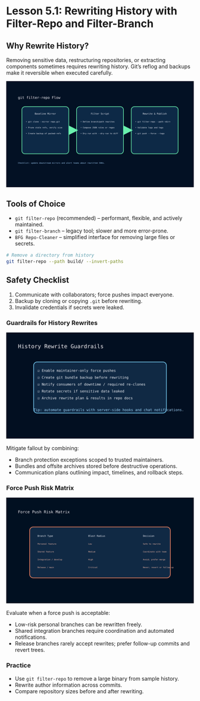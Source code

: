 # Lesson 5.1: Rewriting History with Filter-Repo and Filter-Branch

## Why Rewrite History?

Removing sensitive data, restructuring repositories, or extracting components sometimes requires rewriting history. Git’s reflog and backups make it reversible when executed carefully.

![Filter Repo Flow](../../../../resources/git/git_filter_repo_flow.svg)

## Tools of Choice

- `git filter-repo` (recommended) – performant, flexible, and actively maintained.
- `git filter-branch` – legacy tool; slower and more error-prone.
- `BFG Repo-Cleaner` – simplified interface for removing large files or secrets.

```bash
# Remove a directory from history
git filter-repo --path build/ --invert-paths
```

## Safety Checklist

1. Communicate with collaborators; force pushes impact everyone.
2. Backup by cloning or copying `.git` before rewriting.
3. Invalidate credentials if secrets were leaked.

### Guardrails for History Rewrites

![History Rewrite Guardrails](../../../../resources/git/git_history_rewrite_guardrails.svg)

Mitigate fallout by combining:

- Branch protection exceptions scoped to trusted maintainers.
- Bundles and offsite archives stored before destructive operations.
- Communication plans outlining impact, timelines, and rollback steps.

### Force Push Risk Matrix

![Force Push Risk Matrix](../../../../resources/git/git_force_push_matrix.svg)

Evaluate when a force push is acceptable:

- Low-risk personal branches can be rewritten freely.
- Shared integration branches require coordination and automated notifications.
- Release branches rarely accept rewrites; prefer follow-up commits and revert trees.

### Practice

- Use `git filter-repo` to remove a large binary from sample history.
- Rewrite author information across commits.
- Compare repository sizes before and after rewriting.
